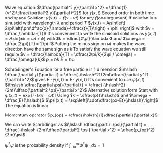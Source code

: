 Wave equation: $\dfrac{\partial^2 y}{\partial x^2} = \dfrac{1}{v^2}\dfrac{\partial^2 y}{\partial t^2}$ for $y(x,t)$
	Second order in both time and space
	Solution: $y(x,t) = f(x \pm vt)$ for any $f(\text{one argument})$
		If solution is a sinusoid with wavelength $\lambda$ and period $T$
			$y(x,t) = A\sin\left[  2\pi\left(\pm\dfrac{x}{\lambda}-\dfrac{t}{T}\right) + \phi \right]$ with $v = \dfrac{\lambda}{T}$
		It's convenient to write the sinusoid solutions as
			$y(x,t) = A\sin[\pm k = \omega t + \phi]$ with $k = \dfrac{2\pi}{\lambda}$ and $\omega = \dfrac{2\pi}{T} = 2\pi f$
				Putting the minus sign on $\omega t$ makes the wave direction have the same sign as $k$
				To satisfy the wave equation we still require $v = \dfrac{\lambda}{T} = \dfrac{2\pi/k}{2\pi / \omega} = \dfrac{\omega}{k}$
$p = \hslash k$
$E = \hslash\omega$

Schrödinger's Equation for a free particle in 1 dimension
	$i\hslash \dfrac{\partial y}{\partial t} = \dfrac{-\hslash^2}{2m}\dfrac{\partial y^2}{\partial x^2}$ gives $E \cdot y(x,t) = E \cdot y(x,t)$
	It's convenient to use $\psi(x,t)$
		$i\hslash \dfrac{\partial \psi}{\partial t} = \dfrac{-\hslash^2}{2m}\dfrac{\partial^2 \psi}{\partial x^2}$
	Alternative solution form
		Start with $\psi(x,t) = \exp[i\cdot(kx - \omega t)]$
		Using $k = \dfrac{p}{\hslash}$ and $\omega = \dfrac{E}{\hslash}$
			$\psi(x,t) = \exp\left[i\cdot\dfrac{px-Et}{\hslash}\right]$
	The equation is linear

Momentum operator
	$p_{op} = \dfrac{\hslash}{i}\dfrac{\partial}{\partial x}$

We can write Schrödinger as $i\hslash \dfrac{\partial \psi}{\partial t} = \dfrac{-\hslash}{2m}\dfrac{\partial^2 \psi}{\partial x^2} = \dfrac{p_{op}^2}{2m}\psi$

$\psi^*\psi$ is the probability density if $\displaystyle \int_{-\infty}^{\infty}\psi^*\psi\cdot dx = 1$
